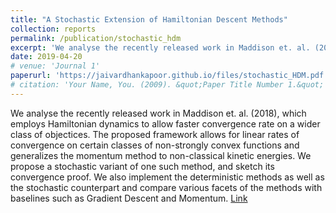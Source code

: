 ```yaml
---
title: "A Stochastic Extension of Hamiltonian Descent Methods"
collection: reports
permalink: /publication/stochastic_hdm
excerpt: 'We analyse the recently released work in Maddison et. al. (2018), which employs Hamiltonian dynamics to allow faster convergence rate on a wider class of objectices. The proposed framework allows for linear rates of convergence on certain classes of non-strongly convex functions and generalizes the momentum method to non-classical kinetic energies. We propose a stochastic variant of one such method, and sketch its convergence proof. We also implement the deterministic methods as well as the stochastic counterpart and compare various facets of the methods with baselines such as Gradient Descent and Momentum.'
date: 2019-04-20
# venue: 'Journal 1'
paperurl: 'https://jaivardhankapoor.github.io/files/stochastic_HDM.pdf'
# citation: 'Your Name, You. (2009). &quot;Paper Title Number 1.&quot; <i>Journal 1</i>. 1(1).'
---
```

We analyse the recently released work in Maddison et. al. (2018), which employs Hamiltonian dynamics to allow faster convergence rate on a wider class of objectices. The proposed framework allows for linear rates of convergence on certain classes of non-strongly convex functions and generalizes the momentum method to non-classical kinetic energies. We propose a stochastic variant of one such method, and sketch its convergence proof. We also implement the deterministic methods as well as the stochastic counterpart and compare various facets of the methods with baselines such as Gradient Descent and Momentum. [Link](https://jaivardhankapoor.github.io/files/stochastic_HDM.pdf)